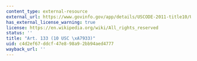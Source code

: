 ```yaml
---
content_type: external-resource
external_url: https://www.govinfo.gov/app/details/USCODE-2011-title10/USCODE-2011-title10-subtitleA-partII-chap47-subchapX-sec933
has_external_license_warning: true
license: https://en.wikipedia.org/wiki/All_rights_reserved
status: ''
title: "Art. 133 (10 USC \xA7933)"
uid: c4d2ef67-ddcf-47e8-98a9-2bb94aed4777
wayback_url: ''
---
```

